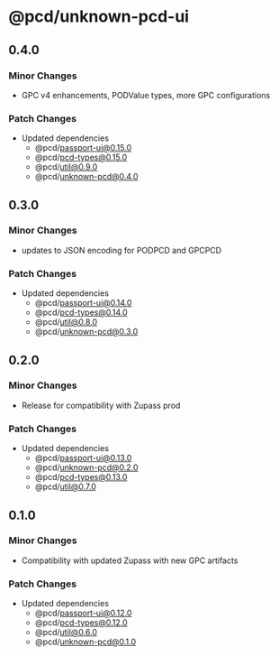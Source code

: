 # @pcd/unknown-pcd-ui

## 0.4.0

### Minor Changes

- GPC v4 enhancements, PODValue types, more GPC configurations

### Patch Changes

- Updated dependencies
  - @pcd/passport-ui@0.15.0
  - @pcd/pcd-types@0.15.0
  - @pcd/util@0.9.0
  - @pcd/unknown-pcd@0.4.0

## 0.3.0

### Minor Changes

- updates to JSON encoding for PODPCD and GPCPCD

### Patch Changes

- Updated dependencies
  - @pcd/passport-ui@0.14.0
  - @pcd/pcd-types@0.14.0
  - @pcd/util@0.8.0
  - @pcd/unknown-pcd@0.3.0

## 0.2.0

### Minor Changes

- Release for compatibility with Zupass prod

### Patch Changes

- Updated dependencies
  - @pcd/passport-ui@0.13.0
  - @pcd/unknown-pcd@0.2.0
  - @pcd/pcd-types@0.13.0
  - @pcd/util@0.7.0

## 0.1.0

### Minor Changes

- Compatibility with updated Zupass with new GPC artifacts

### Patch Changes

- Updated dependencies
  - @pcd/passport-ui@0.12.0
  - @pcd/pcd-types@0.12.0
  - @pcd/util@0.6.0
  - @pcd/unknown-pcd@0.1.0
